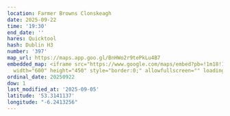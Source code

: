 ```yaml
---
location: Farmer Browns Clonskeagh
date: 2025-09-22
time: '19:30'
end_date: ''
hares: Quicktool
hash: Dublin H3
number: '397'
map_url: https://maps.app.goo.gl/BnHWo2r9tePkLu4B7
embedded_map: <iframe src="https://www.google.com/maps/embed?pb=!1m18!1m12!1m3!1d2383.6276929228256!2d-6.24132562278448!3d53.314113672279944!2m3!1f0!2f0!3f0!3m2!1i1024!2i768!4f13.1!3m3!1m2!1s0x48670fdcc06edf93%3A0x2ee02d25b5aa3d81!2sFarmer%20Browns%20Clonskeagh!5e0!3m2!1sen!2sus!4v1757104773799!5m2!1sen!2sus"
  width="600" height="450" style="border:0;" allowfullscreen="" loading="lazy" referrerpolicy="no-referrer-when-downgrade"></iframe>
ordinal_date: 20250922
dow: 1
last_modified_at: '2025-09-05'
latitude: '53.3141137'
longitude: "-6.2413256"
---
```


